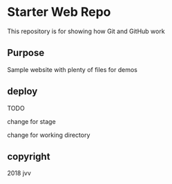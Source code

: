 # Starter Web Repo

This repository is for showing how Git and GitHub work

## Purpose

Sample website with plenty of files for demos

## deploy

TODO

change for stage

change for working directory

## copyright

2018 jvv